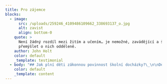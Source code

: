 ```yaml
---
title: Pro zájemce
blocks:
  - image:
      src: /uploads/259246_4109486109662_338693137_o.jpg
      alt: zavist
      align: bottom-0
    quote: >
      Není žádný rozdíl mezi žitím a učením… je nemožné, zavádějící a škodlivé
      přemýšlet o nich odděleně.
    author: John Holt
    color: default
    _template: testimonial
  - body: "## Jak plní děti zákonnou povinnost školní docházky?\_\n\nDěti jsou v režimu individuálního vzdělávání. Za individuální vzdělávání zodpovídá zákonný zástupce dítěte. Děti jsou zapsány a evidovány v ZŠ, která má právo poskytovat vzdělání na základě zařazení do sítě škol ČR vydaného MŠMT (tzv. Kmenová škola). Ve školním roce 2023/24 ještě nebudeme zajišťovat kmenovou ZŠ. V následujících letech už bychom ale takovou školu rádi\_nabídli a zajistili tím i povinné přezkoušení.\_\n\n## Kdy bude probíhat výuka?\_\n\nVýuka bude probíhat 4 dny v týdnu, od pondělí do čtvrtka. Jeden den v týdnu bude vždy dnem výletním.\_\n\n### ​​Denní rozvrh\n\n* 8:30 - 9:00 příchod dětí\_\n* 9:00 - 12:00 Dopolední blok\_\n* 12:00-12:30 oběd\_\n* 12:30-13:30 odpolední blok\_\n* 13:45-16:30 odpolední aktivity / družina - pokud bude zájem ze strany rodičů\n\n## Prostory\_\n\nstále hledáme\n\n![hledáme](/uploads/pulp-fiction-john-travolta.gif \"hledáme\")\n\n## Školné\_\n\nPřesnou výše zatím není známá, vzhledem k tomu, že stále hledáme prostory. Pohybovat se ale bude mezi 8.000,- až 10.000,- \_ měsíčně.&#x20;\n\n(Maximální počet dětí je 14, zároveň je pro nás důležité, aby dopoledne byli s dětmi vždy dva průvodci. Zároveň jsme nově založeným spolkem, který nedosáhne na vnější finanční podporu. To vše se promítá do výše školného.)\_\n\n## ZÁPIS\_\n\n## Kontakt\n\nhabitatzbraslav@gmail.com\n"
    color: default
    _template: content
---
```


